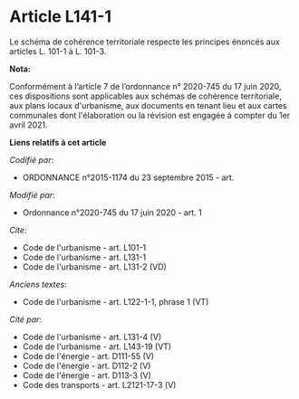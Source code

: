 # Article L141-1

Le schéma de cohérence territoriale respecte les principes énoncés aux articles L. 101-1 à L. 101-3.

**Nota:**

Conformément à l’article 7 de l’ordonnance n° 2020-745 du 17 juin 2020, ces dispositions sont applicables aux schémas de
cohérence territoriale, aux plans locaux d'urbanisme, aux documents en tenant lieu et aux cartes communales dont
l'élaboration ou la révision est engagée à compter du 1er avril 2021.

**Liens relatifs à cet article**

_Codifié par_:

  - ORDONNANCE n°2015-1174 du 23 septembre 2015 - art.

_Modifié par_:

  - Ordonnance n°2020-745 du 17 juin 2020 - art. 1

_Cite_:

  - Code de l'urbanisme - art. L101-1
  - Code de l'urbanisme - art. L131-1
  - Code de l'urbanisme - art. L131-2 (VD)

_Anciens textes_:

  - Code de l'urbanisme - art. L122-1-1, phrase 1 (VT)

_Cité par_:

  - Code de l'urbanisme - art. L131-4 (V)
  - Code de l'urbanisme - art. L143-19 (VT)
  - Code de l'énergie - art. D111-55 (V)
  - Code de l'énergie - art. D112-2 (V)
  - Code de l'énergie - art. D113-3 (V)
  - Code des transports - art. L2121-17-3 (V)
